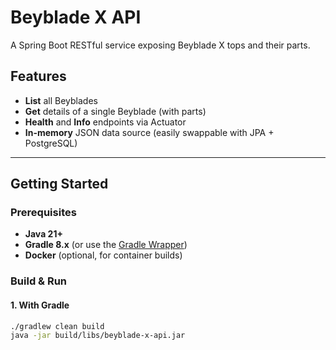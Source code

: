 # Beyblade X API

A Spring Boot RESTful service exposing Beyblade X tops and their parts.

## Features

- **List** all Beyblades
- **Get** details of a single Beyblade (with parts)
- **Health** and **Info** endpoints via Actuator
- **In-memory** JSON data source (easily swappable with JPA + PostgreSQL)

---

## Getting Started

### Prerequisites

- **Java 21+**
- **Gradle 8.x** (or use the [Gradle Wrapper](./gradlew))
- **Docker** (optional, for container builds)

### Build & Run

#### 1. With Gradle

```bash
./gradlew clean build
java -jar build/libs/beyblade-x-api.jar
